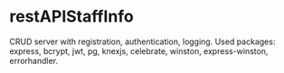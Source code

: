 # restAPIStaffInfo

CRUD server with registration, authentication, logging.
Used packages: express, bcrypt, jwt, pg, knexjs, celebrate, winston, express-winston,
errorhandler.
